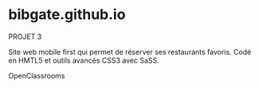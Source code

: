 # bibgate.github.io

PROJET 3

Site web mobile first qui permet de réserver ses restaurants favoris. Codé en HMTL5 et outils avancés CSS3 avec SaSS.

OpenClassrooms
